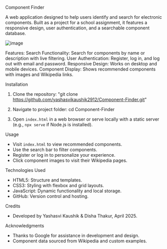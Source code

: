 Component Finder

A web application designed to help users identify and search for electronic components. Built as a project for a school assignment, it features a responsive design, user authentication, and a searchable component database.

![image](https://github.com/user-attachments/assets/bdca75e4-dcc7-4862-8fd4-adcfa32a7818)


Features:
Search Functionality: Search for components by name or description with live filtering.
User Authentication: Register, log in, and log out with email and password.
Responsive Design: Works on desktop and mobile devices.
Component Display: Shows recommended components with images and Wikipedia links.

Installation
1. Clone the repository: "git clone https://github.com/yashasvikaushik2912/Component-Finder.git"

2. Navigate to project folder: cd Component-Finder

3. Open `index.html` in a web browser or serve locally with a static server (e.g., `npx serve` if Node.js is installed).

Usage
- Visit `index.html` to view recommended components.
- Use the search bar to filter components.
- Register or log in to personalize your experience.
- Click component images to visit their Wikipedia pages.

Technologies Used
- HTML5: Structure and templates.
- CSS3: Styling with flexbox and grid layouts.
- JavaScript: Dynamic functionality and local storage.
- GitHub: Version control and hosting.

Credits
- Developed by Yashasvi Kaushik & Disha Thakur, April 2025.


Acknowledgments
- Thanks to Google for assistance in development and design.
- Component data sourced from Wikipedia and custom examples.

